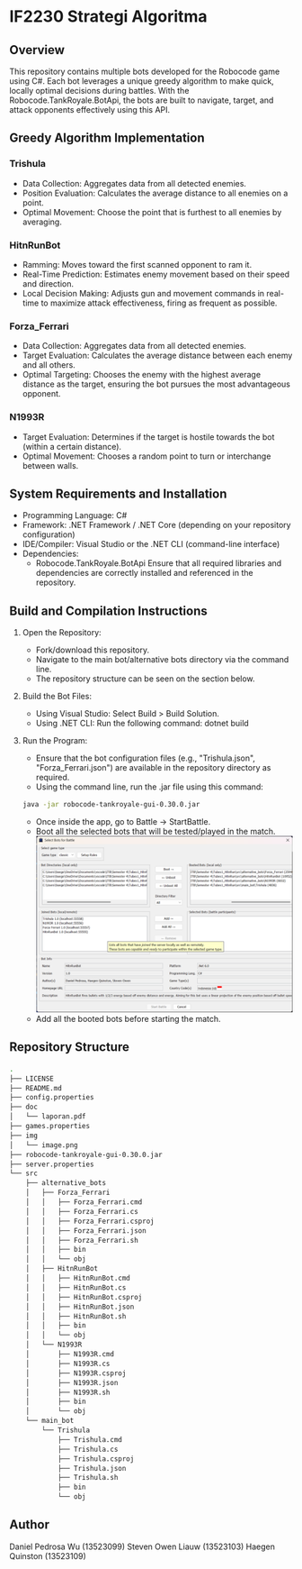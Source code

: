 # IF2230 Strategi Algoritma

## Overview
This repository contains multiple bots developed for the Robocode game using C#. Each bot leverages a unique greedy algorithm to make quick, locally optimal decisions during battles. With the Robocode.TankRoyale.BotApi, the bots are built to navigate, target, and attack opponents effectively using this API.

## Greedy Algorithm Implementation

### Trishula
- Data Collection: Aggregates data from all detected enemies.
- Position Evaluation: Calculates the average distance to all enemies on a point.
- Optimal Movement: Choose the point that is furthest to all enemies by averaging.

### HitnRunBot
- Ramming: Moves toward the first scanned opponent to ram it.
- Real-Time Prediction: Estimates enemy movement based on their speed and direction.
- Local Decision Making: Adjusts gun and movement commands in real-time to maximize attack effectiveness, firing as frequent as possible.

### Forza_Ferrari
- Data Collection: Aggregates data from all detected enemies.
- Target Evaluation: Calculates the average distance between each enemy and all others.
- Optimal Targeting: Chooses the enemy with the highest average distance as the target, ensuring the bot pursues the most advantageous opponent.

### N1993R
- Target Evaluation: Determines if the target is hostile towards the bot (within a certain distance).
- Optimal Movement: Chooses a random point to turn or interchange between walls. 

## System Requirements and Installation
- Programming Language: C#
- Framework: .NET Framework / .NET Core (depending on your repository configuration)
- IDE/Compiler: Visual Studio or the .NET CLI (command-line interface)
- Dependencies:
  - Robocode.TankRoyale.BotApi
  Ensure that all required libraries and dependencies are correctly installed and referenced in the repository.

## Build and Compilation Instructions

1. Open the Repository:
   - Fork/download this repository.
   - Navigate to the main bot/alternative bots directory via the command line.
   - The repository structure can be seen on the section below.

2. Build the Bot Files:
   - Using Visual Studio: Select Build > Build Solution.
   - Using .NET CLI: Run the following command:
     dotnet build

3. Run the Program:
   - Ensure that the bot configuration files (e.g., "Trishula.json", "Forza_Ferrari.json") are available in the repository directory as required.
   - Using the command line, run the .jar file using this command:
   ```bash
   java -jar robocode-tankroyale-gui-0.30.0.jar
   ```
   - Once inside the app, go to Battle -> StartBattle.
   - Boot all the selected bots that will be tested/played in the match.
   ![Booting](img\image.png)
   - Add all the booted bots before starting the match.

## Repository Structure
```bash
.
├── LICENSE
├── README.md
├── config.properties
├── doc
│   └── laporan.pdf
├── games.properties
├── img
│   └── image.png
├── robocode-tankroyale-gui-0.30.0.jar
├── server.properties
└── src
    ├── alternative_bots
    │   ├── Forza_Ferrari
    │   │   ├── Forza_Ferrari.cmd
    │   │   ├── Forza_Ferrari.cs
    │   │   ├── Forza_Ferrari.csproj
    │   │   ├── Forza_Ferrari.json
    │   │   ├── Forza_Ferrari.sh
    │   │   ├── bin
    │   │   └── obj
    │   ├── HitnRunBot
    │   │   ├── HitnRunBot.cmd
    │   │   ├── HitnRunBot.cs
    │   │   ├── HitnRunBot.csproj
    │   │   ├── HitnRunBot.json
    │   │   ├── HitnRunBot.sh
    │   │   ├── bin
    │   │   └── obj
    │   └── N1993R
    │       ├── N1993R.cmd
    │       ├── N1993R.cs
    │       ├── N1993R.csproj
    │       ├── N1993R.json
    │       ├── N1993R.sh
    │       ├── bin
    │       └── obj
    └── main_bot
        └── Trishula
            ├── Trishula.cmd
            ├── Trishula.cs
            ├── Trishula.csproj
            ├── Trishula.json
            ├── Trishula.sh
            ├── bin
            └── obj
```

## Author
Daniel Pedrosa Wu (13523099)
Steven Owen Liauw (13523103)
Haegen Quinston (13523109)
